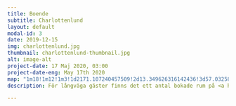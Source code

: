 ```yaml
---
title: Boende
subtitle: Charlottenlund
layout: default
modal-id: 3
date: 2019-12-15
img: charlottenlund.jpg
thumbnail: charlottenlund-thumbnail.jpg
alt: image-alt
project-date: 17 Maj 2020, 03:00
project-date-eng: May 17th 2020
map: "1m18!1m12!1m3!1d2171.107240457509!2d13.349626316142436!3d57.03258850002879!2m3!1f0!2f0!3f0!3m2!1i1024!2i768!4f13.1!3m3!1m2!1s0x4650f8d00d67f68b%3A0x13099f3f00078326!2sCharlottenlund%20Hotel%20%26%20Restaurant!5e0!3m2!1sen!2sse!4v1576406990216!5m2!1sen!2sse"
description: För långväga gäster finns det ett antal bokade rum på <a href=https://www.charlottenlund.com/>Charlottenlund</a> i Långaryd, ca 1km från Kyrkan och ca 3km från festen. Hör av er till värdparet på {address} om ni är intresserade. Förutom Charlottenlund finns även <a href=https://smalandsstenarhotell.se/>Smålandsstenar Hotel</a> knappt 2 mil bort.

---
```

